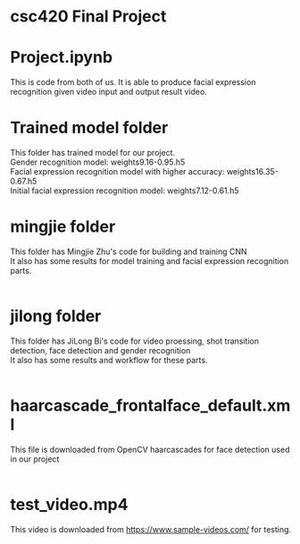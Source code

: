 # csc420 Final Project
# Project.ipynb <br />
This is code from both of us. It is able to produce facial expression recognition given video input and output result video.<br />
# Trained model folder <br />
This folder has trained model for our project.<br />
Gender recognition model: weights9.16-0.95.h5<br />
Facial expression recognition model with higher accuracy: weights16.35-0.67.h5<br />
Initial facial expression recognition model: weights7.12-0.61.h5
<br />
# mingjie folder <br />
This folder has Mingjie Zhu's code for building and training CNN<br />
It also has some results for model training and facial expression recognition parts.<br />
<br />
# jilong folder <br />
This folder has JiLong Bi's code for video proessing, shot transition detection, face detection and gender recognition<br />
It also has some results and workflow for these parts.<br />
<br />
# haarcascade_frontalface_default.xml  <br />
This file is downloaded from OpenCV haarcascades for face detection used in our project<br />
<br />
# test_video.mp4 <br />
This video is downloaded from https://www.sample-videos.com/ for testing.

